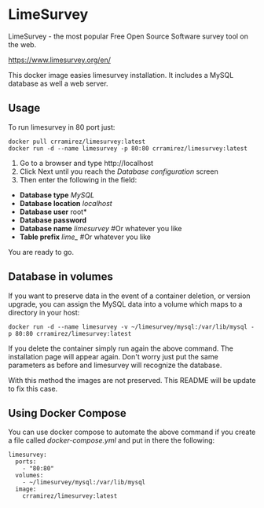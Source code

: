 LimeSurvey
==========

LimeSurvey - the most popular
Free Open Source Software survey tool on the web.

https://www.limesurvey.org/en/

This docker image easies limesurvey installation. It includes a MySQL database as well a web server.

## Usage

To run limesurvey in 80 port just:

    docker pull crramirez/limesurvey:latest
    docker run -d --name limesurvey -p 80:80 crramirez/limesurvey:latest

1. Go to a browser and type http://localhost
2. Click Next until you reach the *Database configuration* screen
3. Then enter the following in the field:
  - **Database type** *MySQL*
  - **Database location** *localhost*
  - **Database user** root*
  - **Database password**
  - **Database name** *limesurvey* #Or whatever you like
  - **Table prefix** *lime_* #Or whatever you like

You are ready to go.

## Database in volumes

If you want to preserve data in the event of a container deletion, or version upgrade, you can assign the MySQL data into a volume which maps to a directory in your host:

    docker run -d --name limesurvey -v ~/limesurvey/mysql:/var/lib/mysql -p 80:80 crramirez/limesurvey:latest
    
If you delete the container simply run again the above command. The installation page will appear again. Don't worry just put the same parameters as before and limesurvey will recognize the database.

With this method the images are not preserved. This README will be update to fix this case.

## Using Docker Compose

You can use docker compose to automate the above command if you create a file called *docker-compose.yml* and put in there the following:

    limesurvey:
      ports:
        - "80:80"
      volumes:
        - ~/limesurvey/mysql:/var/lib/mysql
      image:
        crramirez/limesurvey:latest
